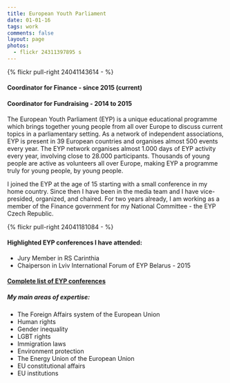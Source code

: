 ```yaml
---
title: European Youth Parliament
date: 01-01-16
tags: work
comments: false
layout: page
photos:
  - flickr 24311397895 s
---
```


{% flickr pull-right 24041143614 - %}
#### Coordinator for Finance - since 2015 (current)
#### Coordinator for Fundraising - 2014 to 2015

The European Youth Parliament (EYP) is a unique educational programme which brings together young people from all over Europe to discuss current topics in a parliamentary setting.  As a network of independent associations, EYP is present in 39 European countries and organises almost 500 events every year. The EYP network organises almost 1.000 days of EYP activity every year, involving close to 28.000 participants. Thousands of young people are active as volunteers all over Europe, making EYP a programme truly for young people, by young people.

I joined the EYP at the age of 15 starting with a small conference in my home country. Since then I have been in the media team and I have vice-presided, organized, and chaired. For two years already, I am working as a member of the Finance government for my National Committee - the EYP Czech Republic.

{% flickr pull-right 24041181084 - %}

#### Highlighted EYP conferences I have attended:
- Jury Member in RS Carinthia
- Chaiperson in Lviv International Forum of EYP Belarus - 2015


#### [Complete list of EYP conferences](http://christopher.cz/eyp_conferences/)

##### My main areas of expertise:

-  The Foreign Affairs system of the European Union
-  Human rights
-  Gender inequality
-  LGBT rights
-  Immigration laws
-  Environment protection
-  The Energy Union of the European Union
-  EU constitutional affairs
-  EU institutions
